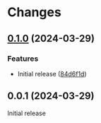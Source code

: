 # Changes

## [0.1.0](https://github.com/prantlf/node-vpman/compare/v0.0.1...v0.1.0) (2024-03-29)

### Features

* Initial release ([84d6f1d](https://github.com/prantlf/node-vpman/commit/84d6f1d539a871ea4c93f45ef2488ec11e3f4e55))

## 0.0.1 (2024-03-29)

Initial release
